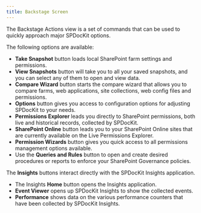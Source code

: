 ```yaml
---
title: Backstage Screen
---
```


The Backstage Actions view is a set of commands that can be used to quickly approach major SPDocKit options.

The following options are available:

* __Take Snapshot__ button loads local SharePoint farm settings and permissions.
* __View Snapshots__ button will take you to all your saved snapshots, and you can select any of them to open and view data.
* __Compare Wizard__ button starts the compare wizard that allows you to compare farms, web applications, site collections, web config files and permissions.
* __Options__ button gives you access to configuration options for adjusting SPDocKit to your needs.
* __Permissions Explorer__ leads you directly to SharePoint permissions, both live and historical records, collected by SPDocKit.
* __SharePoint Online__ button leads you to your SharePoint Online sites that are currently available on the Live Permissions Explorer.
* __Permission Wizards__ button gives you quick access to all permissions management options available. 
* Use the __Queries and Rules__ button to open and create desired procedures or reports to enforce your SharePoint Governance policies.

The __Insights__ buttons interact directly with the SPDocKit Insights application.
* The Insights __Home__ button opens the Insights application.
* __Event Viewer__ opens up SPDocKit Insights to show the collected events.
* __Performance__ shows data on the various performance counters that have been collected by SPDocKit Insights.

